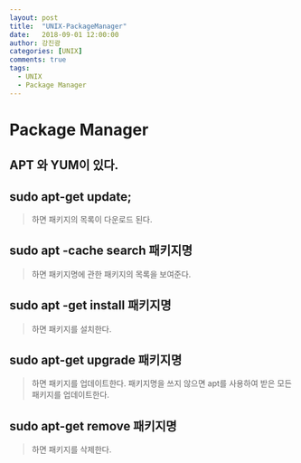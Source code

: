 ```yaml
---
layout: post
title:  "UNIX-PackageManager"
date:   2018-09-01 12:00:00
author: 강진광
categories: [UNIX]
comments: true
tags:
  - UNIX
  - Package Manager
---
```

# Package Manager

## APT 와 YUM이 있다. 
## sudo apt-get update;
> 하면 패키지의 목록이 다운로드 된다. 
## sudo apt -cache search 패키지명
> 하면 패키지명에 관한 패키지의 목록을 보여준다. 
## sudo apt -get install 패키지명
> 하면 패키지를 설치한다. 
## sudo apt-get upgrade 패키지명
> 하면 패키지를 업데이트한다. 
> 패키지명을 쓰지 않으면 apt를 사용하여 받은 모든 패키지를 업데이트한다. 
## sudo apt-get remove 패키지명
> 하면 패키지를 삭제한다. 
